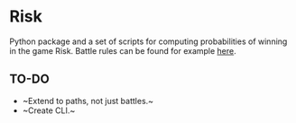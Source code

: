 # Risk
Python package and a set of scripts for computing probabilities of winning in the game Risk. Battle rules can be found
for example [here](http://www.ultraboardgames.com/risk/game-rules.php).

## TO-DO
- ~Extend to paths, not just battles.~
- ~Create CLI.~
